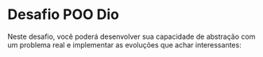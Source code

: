 # Desafio POO Dio

Neste desafio, você poderá desenvolver sua capacidade de abstração com um problema real e implementar as evoluções que achar interessantes:

